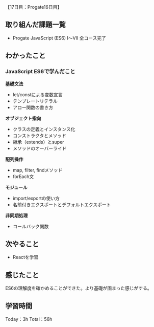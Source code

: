 【17日目：Progate16日目】

## 取り組んだ課題一覧
- Progate JavaScript (ES6) I〜VII 全コース完了

## わかったこと
### JavaScript ES6で学んだこと
**基礎文法**
- let/constによる変数宣言
- テンプレートリテラル
- アロー関数の書き方

**オブジェクト指向**
- クラスの定義とインスタンス化
- コンストラクタとメソッド
- 継承（extends）とsuper
- メソッドのオーバーライド

**配列操作**
- map, filter, findメソッド
- forEach文

**モジュール**
- import/exportの使い方
- 名前付きエクスポートとデフォルトエクスポート

**非同期処理**
- コールバック関数

## 次やること
- Reactを学習

## 感じたこと
ES6の理解度を確かめることができた。より基礎が固まった感じがする。

## 学習時間
Today：3h
Total：56h
